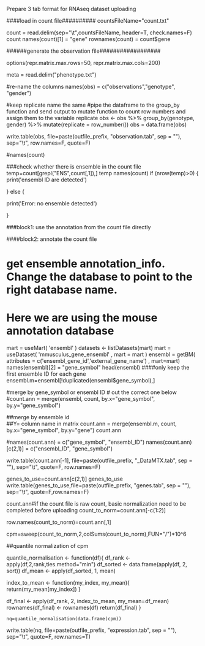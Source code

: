 Prepare 3 tab format for RNAseq dataset uploading


 ####load in count file##########
 countsFileName="count.txt"
 
count = read.delim(sep="\t",countsFileName, header=T, check.names=F)
count
names(count)[1] = "gene"
rownames(count) = count$gene


######generate the observation file##################


options(repr.matrix.max.rows=50, repr.matrix.max.cols=200)

meta = read.delim("phenotype.txt")


#re-name the columns
names(obs) = c("observations","genotype", "gender")


#keep replicate name the same
#pipe the dataframe to the group_by function and send output to mutate function to count row numbers and assign them to the variable replicate
obs <- obs %>% group_by(genotype, gender) %>% mutate(replicate = row_number())
obs = data.frame(obs)



write.table(obs, file=paste(outfile_prefix, "observation.tab", sep = ""), sep="\t", row.names=F, quote=F)


#names(count)

###check whether there is ensemble in the count file
temp=count[grepl("ENS",count[,1]),]
temp
names(count)
if (nrow(temp)>0) {
  print('ensembl ID are detected')
 

} else {
  
 print('Error: no ensemble detected')

}




###block1: use the annotation from the count file directly



####block2: annotate the count file
# get ensemble annotation_info. Change the database to point to the right database name.
# Here we are using the mouse annotation database
mart = useMart( 'ensembl' )
datasets <- listDatasets(mart)
mart = useDataset( 'mmusculus_gene_ensembl' , mart = mart )
ensembl = getBM( attributes = c('ensembl_gene_id','external_gene_name') , mart=mart)
names(ensembl)[2] = "gene_symbol"
head(ensembl)
####only keep the first ensemble ID for each gene
ensembl.m=ensembl[!duplicated(ensembl$gene_symbol),]

#merge by gene_symbol or ensembl ID # out the correct one below
#count.ann = merge(ensembl, count, by.x="gene_symbol", by.y="gene_symbol")

##merge by ensemble id           
##Y= column name in matrix
count.ann = merge(ensembl.m, count, by.x="gene_symbol", by.y="gene")
count.ann

#names(count.ann) = c("gene_symbol", "ensembl_ID")
names(count.ann)[c(2,1)] = c("ensembl_ID", "gene_symbol")


write.table(count.ann[-1], file=paste(outfile_prefix, "_DataMTX.tab", sep = ""), sep="\t", quote=F, row.names=F)

genes_to_use=count.ann[c(2,1)]
genes_to_use
write.table(genes_to_use,file=paste(outfile_prefix, "genes.tab", sep = ""), sep="\t", quote=F,row.names=F)


count.ann#if the count file is raw count, basic normalization need to be completed before uploading
count_to_norm=count.ann[-c(1:2)]

row.names(count_to_norm)=count.ann[,1]

cpm=sweep(count_to_norm,2,colSums(count_to_norm),FUN="/")*10^6


##quantile normalization of cpm

quantile_normalisation <- function(df){
  df_rank <- apply(df,2,rank,ties.method="min")
  df_sorted <- data.frame(apply(df, 2, sort))
  df_mean <- apply(df_sorted, 1, mean)
  
  index_to_mean <- function(my_index, my_mean){
    return(my_mean[my_index])
  }
  
  df_final <- apply(df_rank, 2, index_to_mean, my_mean=df_mean)
  rownames(df_final) <- rownames(df)
  return(df_final)
}
  
    nq=quantile_normalisation(data.frame(cpm))


write.table(nq, file=paste(outfile_prefix, "expression.tab", sep = ""), sep="\t", quote=F, row.names=T)

